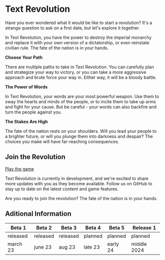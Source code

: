 # Text Revolution


Have you ever wondered what it would be like to start a revolution? It's a strange question to ask on a first date, but let's explore it together.

In Text Revolution, you have the power to destroy the imperial monarchy and replace it with your own version of a dictatorship, or even reinstate civilian rule. The fate of the nation is in your hands.

**Choose Your Path**

There are multiple paths to take in Text Revolution. You can carefully plan and strategize your way to victory, or you can take a more aggressive approach and brute force your way in. Either way, it will be a bloody battle.

**The Power of Words**

In Text Revolution, your words are your most powerful weapon. Use them to sway the hearts and minds of the people, or to incite them to take up arms and fight for your cause. But be careful - your words can also backfire and turn the people against you.

**The Stakes Are High**

The fate of the nation rests on your shoulders. Will you lead your people to a brighter future, or will you plunge them into darkness and despair? The choices you make will have far-reaching consequences.

## Join the Revolution
[Play the game](https://tonof.itch.io/text-revolution)

Text Revolution is currently in development, and we're excited to share more updates with you as they become available. Follow us on GitHub to stay up to date on the latest content and game features.

Are you ready to join the revolution? The fate of the nation is in your hands.

## Aditional Information

| Beta 1 | Beta 2 | Beta 3 | Beta 4 | Beta 5 | Release 1 |
|--------|--------|--------|--------|--------|-----------|
|released|released|released|planned |planned |planned    |
|march 23| june 23| aug 23 |late 23 |early 24|middle 2024| 
